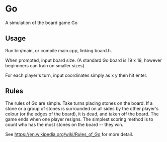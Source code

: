 # Go
A simulation of the board game Go

## Usage
Run bin/main, or compile main.cpp, linking board.h.

When prompted, input board size. (A standard Go board is 19 x 19, however beginnners can train on smaller sizes). 

For each player's turn, input coordinates simply as x y then hit enter.

## Rules

The rules of Go are simple. Take turns placing stones on the board. 
If a stone or a group of stones is surrounded on all sides by the other player's colour (or the edges of the board), it is dead, and taken off the board.
The game ends when one player resigns.
The simplest scoring method is to count who has the most stones on the board -- they win.

See https://en.wikipedia.org/wiki/Rules_of_Go for more detail.
